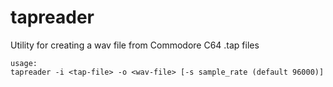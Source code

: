# tapreader

Utility for creating a wav file from Commodore C64 .tap files
```
usage:
tapreader -i <tap-file> -o <wav-file> [-s sample_rate (default 96000)]
```
